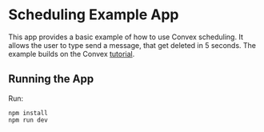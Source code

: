 # Scheduling Example App

This app provides a basic example of how to use Convex scheduling. It allows the
user to type send a message, that get deleted in 5 seconds. The example builds
on the Convex
[tutorial](https://github.com/get-convex/convex/tree/main/npm-packages/demos/tutorial).

## Running the App

Run:

```
npm install
npm run dev
```
